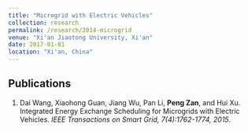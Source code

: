 ```yaml
---
title: "Microgrid with Electric Vehicles"
collection: research
permalink: /research/2014-microgrid
venue: "Xi'an Jiaotong University, Xi'an"
date: 2017-01-01
location: "Xi'an, China"
---
```


<!-- <img src="/projects/p3-memory.jpg" width="400">

Machine learning can be used in auditory neuroscience.  -->

Publications
------
<ol>
    <li>Dai Wang, Xiaohong Guan, Jiang Wu, Pan Li, <strong>Peng Zan</strong>, and Hui Xu. <a href="https://ieeexplore.ieee.org/abstract/document/7154496" style="text-decoration: none">Integrated Energy Exchange Scheduling for Microgrids with Electric Vehicles</a>. <i>IEEE Transactions on Smart Grid, 7(4):1762-1774, 2015</i>.</li>
</ol>